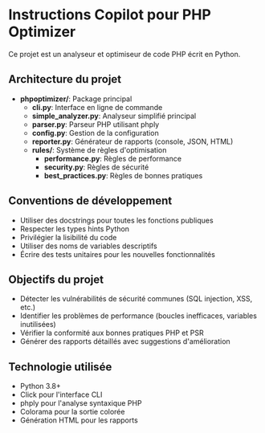 <!-- Use this file to provide workspace-specific custom instructions to Copilot. For more details, visit https://code.visualstudio.com/docs/copilot/copilot-customization#_use-a-githubcopilotinstructionsmd-file -->

# Instructions Copilot pour PHP Optimizer

Ce projet est un analyseur et optimiseur de code PHP écrit en Python.

## Architecture du projet

- **phpoptimizer/**: Package principal
  - **cli.py**: Interface en ligne de commande
  - **simple_analyzer.py**: Analyseur simplifié principal
  - **parser.py**: Parseur PHP utilisant phply
  - **config.py**: Gestion de la configuration
  - **reporter.py**: Générateur de rapports (console, JSON, HTML)
  - **rules/**: Système de règles d'optimisation
    - **performance.py**: Règles de performance
    - **security.py**: Règles de sécurité  
    - **best_practices.py**: Règles de bonnes pratiques

## Conventions de développement

- Utiliser des docstrings pour toutes les fonctions publiques
- Respecter les types hints Python
- Privilégier la lisibilité du code
- Utiliser des noms de variables descriptifs
- Écrire des tests unitaires pour les nouvelles fonctionnalités

## Objectifs du projet

- Détecter les vulnérabilités de sécurité communes (SQL injection, XSS, etc.)
- Identifier les problèmes de performance (boucles inefficaces, variables inutilisées)
- Vérifier la conformité aux bonnes pratiques PHP et PSR
- Générer des rapports détaillés avec suggestions d'amélioration

## Technologie utilisée

- Python 3.8+
- Click pour l'interface CLI
- phply pour l'analyse syntaxique PHP
- Colorama pour la sortie colorée
- Génération HTML pour les rapports
